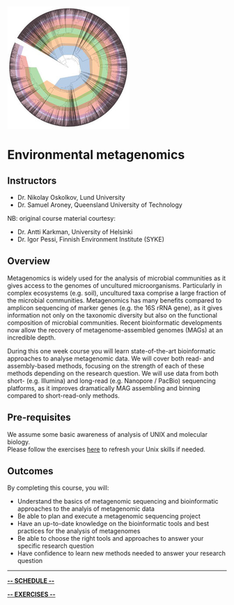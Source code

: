 ![](logo.jpg)

# Environmental metagenomics

## Instructors

- Dr. Nikolay Oskolkov, Lund University
- Dr. Samuel Aroney, Queensland University of Technology

NB: original course material courtesy:

- Dr. Antti Karkman, University of Helsinki
- Dr. Igor Pessi, Finnish Environment Institute (SYKE)


## Overview
Metagenomics is widely used for the analysis of microbial communities as it gives access to the genomes of uncultured microorganisms.
Particularly in complex ecosystems (e.g. soil), uncultured taxa comprise a large fraction of the microbial communities.
Metagenomics has many benefits compared to amplicon sequencing of marker genes (e.g. the 16S rRNA gene), as it gives information not only on the taxonomic diversity but also on the functional composition of microbial communities.
Recent bioinformatic developments now allow the recovery of metagenome-assembled genomes (MAGs) at an incredible depth.  

During this one week course you will learn state-of-the-art bioinformatic approaches to analyse metagenomic data.
We will cover both read- and assembly-based methods, focusing on the strength of each of these methods depending on the research question.
We will use data from both short- (e.g. Illumina) and long-read (e.g. Nanopore / PacBio) sequencing platforms, as it improves dramatically MAG assembling and binning compared to short-read-only methods.

## Pre-requisites
We assume some basic awareness of analysis of UNIX and molecular biology.  
Please follow the exercises [here](command-line-basics.md) to refresh your Unix skills if needed.  

## Outcomes
By completing this course, you will:

- Understand the basics of metagenomic sequencing and bioinformatic approaches to the analyis of metagenomic data
- Be able to plan and execute a metagenomic sequencing project
- Have an up-to-date knowledge on the bioinformatic tools and best practices for the analysis of metagenomes
- Be able to choose the right tools and approaches to answer your specific research question
- Have confidence to learn new methods needed to answer your research question

---

[**-- SCHEDULE --**](schedule.md)  

[**-- EXERCISES --**](exercises.md)
